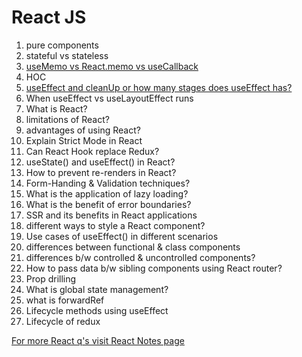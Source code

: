 # React JS

1. pure components
2. stateful vs stateless
3. [useMemo vs React.memo vs useCallback](https://medium.com/@hassanzaidi4/react-memoisation-a-complete-practical-guide-to-react-memo-usememo-and-usecallback-2f2a18704f3b)
4. HOC
5. [useEffect and cleanUp or how many stages does useEffect has?](https://codedamn.com/news/frontend/useeffect-cleanup-function-in-react-js-complete-guide)
6. When useEffect vs useLayoutEffect runs
7. What is React?
8. limitations of React?
9. advantages of using React?
10. Explain Strict Mode in React
11. Can React Hook replace Redux?
12. useState() and useEffect() in React?
13. How to prevent re-renders in React?
14. Form-Handing & Validation techniques?
15. What is the application of lazy loading?
16. What is the benefit of error boundaries?
17. SSR and its benefits in React applications
18. different ways to style a React component?
19. Use cases of useEffect() in different scenarios
20. differences between functional & class components
21. differences b/w controlled & uncontrolled components?
22. How to pass data b/w sibling components using React router?
23. Prop drilling
24. What is global state management?
25. what is forwardRef
26. Lifecycle methods using useEffect
27. Lifecycle of redux

[For more React q's visit React Notes page](./ReactJS%20Notes.md)
